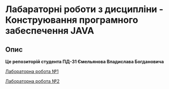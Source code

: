 # Лабараторні роботи з дисципліни - Конструювання програмного забеспечення JAVA

## Опис

**Це репозиторій студента ПД-31 Ємельянова Владислава Богдановича**

[Лабораторна робота №1](src/main/java/org/example/lab_1/README.MD)

[Лабораторна робота №2](src/main/java/org/example/lab_2/README.MD)